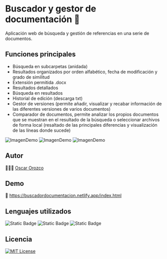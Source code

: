 # Buscador y gestor de documentación 📃
Aplicación web de búsqueda y gestión de referencias en una serie de documentos.

## Funciones principales 
- Búsqueda en subcarpetas (anidada)
- Resultados organizados por orden alfabético, fecha de modificación y grado de similitud
- Extensión permitida .docx
- Resultados detallados
- Búsqueda en resultados
- Historial de edición (descarga txt)
- Gestor de versiones (permite añadir, visualizar y recabar información de las diferentes versiones de varios documentos)
- Comparador de documentos, permite analizar los propios documentos que se muestran en el resultado de la búsqueda o seleccionar archivos de forma local (resaltado de las principales diferencias y visualización de las líneas donde sucede)

![ImagenDemo](https://buscadordocumentacion.netlify.app/img_demo/demo_1.png)
![ImagenDemo](https://buscadordocumentacion.netlify.app/img_demo/demo_2.png)
![ImagenDemo](https://buscadordocumentacion.netlify.app/img_demo/demo_3.png)

## Autor
🙋🏻‍♂️ [Oscar Orozco](https://github.com/oscaarorozco)

## Demo
🔗 https://buscadordocumentacion.netlify.app/index.html

## Lenguajes utilizados

![Static Badge](https://img.shields.io/badge/Javascript-yellow?style=flat)
![Static Badge](https://img.shields.io/badge/HTML-orange?style=flat)
![Static Badge](https://img.shields.io/badge/CSS-blue?style=flat)


## Licencia
[![MIT License](https://img.shields.io/badge/License-MIT-green.svg)](https://choosealicense.com/licenses/mit/)


